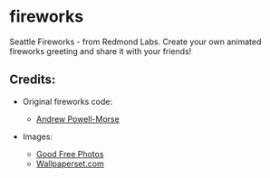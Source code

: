 # fireworks
Seattle Fireworks - from Redmond Labs. Create your own animated fireworks greeting and share it with your friends!

## Credits:
  * Original fireworks code: 
    * [Andrew Powell-Morse](https://airbrake.io/blog/javascript/fourth-of-july-javascript-fireworks)
  
  * Images:
    * [Good Free Photos](https://www.goodfreephotos.com/)
    * [Wallpaperset.com](https://wallpaperset.com/)
    

